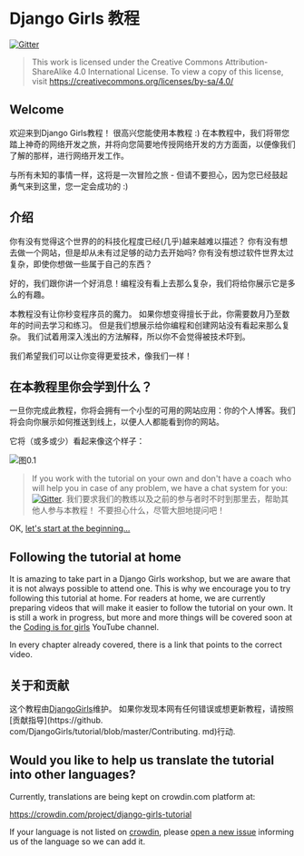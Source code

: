 # Django Girls 教程

[![Gitter](https://badges.gitter.im/DjangoGirls/tutorial.svg)](https://gitter.im/DjangoGirls/tutorial)

> This work is licensed under the Creative Commons Attribution-ShareAlike 4.0 International License. To view a copy of this license, visit https://creativecommons.org/licenses/by-sa/4.0/

## Welcome

欢迎来到Django Girls教程！ 很高兴您能使用本教程 :) 在本教程中，我们将带您踏上神奇的网络开发之旅，并将向您简要地传授网络开发的方方面面，以便像我们了解的那样，进行网络开发工作。

与所有未知的事情一样，这将是一次冒险之旅 - 但请不要担心，因为您已经鼓起勇气来到这里，您一定会成功的 :)

## 介绍

你有没有觉得这个世界的的科技化程度已经(几乎)越来越难以描述？ 你有没有想去做一个网站，但是却从未有过足够的动力去开始吗? 你有没有想过软件世界太过复杂，即使你想做一些属于自己的东西？

好的，我们跟你讲一个好消息！编程没有看上去那么复杂，我们将给你展示它是多么的有趣。

本教程没有让你秒变程序员的魔力。 如果你想变得擅长于此，你需要数月乃至数年的时间去学习和练习。 但是我们想展示给你编程和创建网站没有看起来那么复杂。 我们试着用深入浅出的方法解释，所以你不会觉得被技术吓到。

我们希望我们可以让你变得更爱技术，像我们一样！

## 在本教程里你会学到什么？

一旦你完成此教程，你将会拥有一个小型的可用的网站应用：你的个人博客。我们将会向你展示如何推送到线上，以便人人都能看到你的网站。

它将（或多或少）看起来像这个样子：

![图0.1](images/application.png)

> If you work with the tutorial on your own and don't have a coach who will help you in case of any problem, we have a chat system for you: [![Gitter](https://badges.gitter.im/DjangoGirls/tutorial.svg)](https://gitter.im/DjangoGirls/tutorial). 我们要求我们的教练以及之前的参与者时不时到那里去，帮助其他人参与本教程！ 不要担心什么，尽管大胆地提问吧！

OK, [let's start at the beginning…](./how_the_internet_works/README.md)

## Following the tutorial at home

It is amazing to take part in a Django Girls workshop, but we are aware that it is not always possible to attend one. This is why we encourage you to try following this tutorial at home. For readers at home, we are currently preparing videos that will make it easier to follow the tutorial on your own. It is still a work in progress, but more and more things will be covered soon at the [Coding is for girls](https://www.youtube.com/channel/UC0hNd2uW8jTR5K3KBzRuG2A/feed) YouTube channel.

In every chapter already covered, there is a link that points to the correct video.

## 关于和贡献

这个教程由[DjangoGirls](https://djangogirls.org/)维护。 如果你发现本网有任何错误或想更新教程，请按照 [贡献指导](https://github. com/DjangoGirls/tutorial/blob/master/Contributing. md)行动.

## Would you like to help us translate the tutorial into other languages?

Currently, translations are being kept on crowdin.com platform at:

https://crowdin.com/project/django-girls-tutorial

If your language is not listed on [crowdin](https://crowdin.com/), please [open a new issue](https://github.com/DjangoGirls/tutorial/issues/new) informing us of the language so we can add it.
